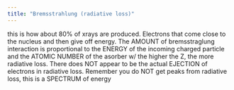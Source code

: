 ```yaml
---
title: "Bremsstrahlung (radiative loss)"
---
```

this is how about 80% of xrays are produced. Electrons that come close to the nucleus and then give off energy. The AMOUNT of bremsstraglung interaction is proportional to the ENERGY of the incoming charged particle and the ATOMIC NUMBER of the asorber w/ the higher the Z, the more radiative loss. There does NOT appear to be the actual EJECTION of electrons in radiative loss.
Remember you do NOT get peaks from radiative loss, this is a SPECTRUM of energy

